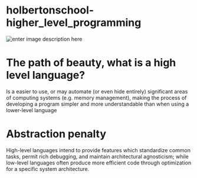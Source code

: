 # holbertonschool-higher_level_programming

![enter image description here](https://anthoncode.com/wp-content/uploads/2019/01/python-logo-png.png)

# The path of beauty, what is a high level language? 

Is a easier to use, or may automate (or even hide entirely) significant areas of computing systems (e.g. memory management), making the process of developing a program simpler and more understandable than when using a lower-level language

# Abstraction penalty
High-level languages intend to provide features which standardize common tasks, permit rich debugging, and maintain architectural agnosticism; while low-level languages often produce more efficient code through optimization for a specific system architecture. 
